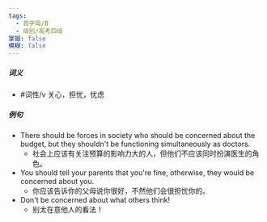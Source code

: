 ```yaml
---
tags:
  - 首字母/B
  - 级别/高考四级
掌握: false
模糊: false
---
```

##### 词义
- #词性/v  关心，担忧，忧虑
##### 例句
- There should be forces in society who should be concerned about the budget, but they shouldn't be functioning simultaneously as doctors.
	- 社会上应该有关注预算的影响力大的人，但他们不应该同时扮演医生的角色。
- You should tell your parents that you're fine, otherwise, they would be concerned about you.
	- 你应该告诉你的父母说你很好，不然他们会很担忧你的。
- Don't be concerned about what others think!
	- 别太在意他人的看法！
